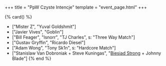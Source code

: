 +++
title = "PpW Czyste Intencje"
template = "event_page.html"
+++

{% card() %}
- ["Mister Z", "Yuval Goldshmit"]
- ["Javier Vives", "Goblin"]
- ["Bill Feager", "Isnorr", "TJ Charles", s: "Three Way Match"]
- ["Gustav Gryffin", "Ricardo Diesel"]
- ["Adam Wong", "Tony Sk1n", s: "Hardcore Match"]
- ["Stanislaw Van Dobroniak + Steve Kuningas", "[Biesiad Strong](@/w/biesiad.md) + Johnny Blade"]
{% end %}
